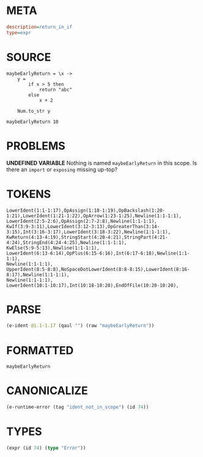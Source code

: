 # META
~~~ini
description=return_in_if
type=expr
~~~
# SOURCE
~~~roc
maybeEarlyReturn = \x ->
    y =
        if x > 5 then
            return "abc"
        else
            x + 2

    Num.to_str y

maybeEarlyReturn 10
~~~
# PROBLEMS
**UNDEFINED VARIABLE**
Nothing is named `maybeEarlyReturn` in this scope.
Is there an `import` or `exposing` missing up-top?

# TOKENS
~~~zig
LowerIdent(1:1-1:17),OpAssign(1:18-1:19),OpBackslash(1:20-1:21),LowerIdent(1:21-1:22),OpArrow(1:23-1:25),Newline(1:1-1:1),
LowerIdent(2:5-2:6),OpAssign(2:7-2:8),Newline(1:1-1:1),
KwIf(3:9-3:11),LowerIdent(3:12-3:13),OpGreaterThan(3:14-3:15),Int(3:16-3:17),LowerIdent(3:18-3:22),Newline(1:1-1:1),
KwReturn(4:13-4:19),StringStart(4:20-4:21),StringPart(4:21-4:24),StringEnd(4:24-4:25),Newline(1:1-1:1),
KwElse(5:9-5:13),Newline(1:1-1:1),
LowerIdent(6:13-6:14),OpPlus(6:15-6:16),Int(6:17-6:18),Newline(1:1-1:1),
Newline(1:1-1:1),
UpperIdent(8:5-8:8),NoSpaceDotLowerIdent(8:8-8:15),LowerIdent(8:16-8:17),Newline(1:1-1:1),
Newline(1:1-1:1),
LowerIdent(10:1-10:17),Int(10:18-10:20),EndOfFile(10:20-10:20),
~~~
# PARSE
~~~clojure
(e-ident @1.1-1.17 (qaul "") (raw "maybeEarlyReturn"))
~~~
# FORMATTED
~~~roc
maybeEarlyReturn
~~~
# CANONICALIZE
~~~clojure
(e-runtime-error (tag "ident_not_in_scope") (id 74))
~~~
# TYPES
~~~clojure
(expr (id 74) (type "Error"))
~~~
